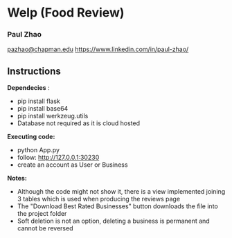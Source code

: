 # Welp (Food Review)
### Paul Zhao
pazhao@chapman.edu
https://www.linkedin.com/in/paul-zhao/

## Instructions
**Dependecies** : 
- pip install flask
- pip install base64
- pip install werkzeug.utils
- Database not required as it is cloud hosted

**Executing code:**
- python App.py
- follow: http://127.0.0.1:30230
- create an account as User or Business

**Notes:**
- Although the code might not show it, there is a view implemented joining 3 tables which is used when producing the reviews page
- The "Download Best Rated Businesses" button downloads the file into the project folder 
- Soft deletion is not an option, deleting a business is permanent and cannot be reversed
